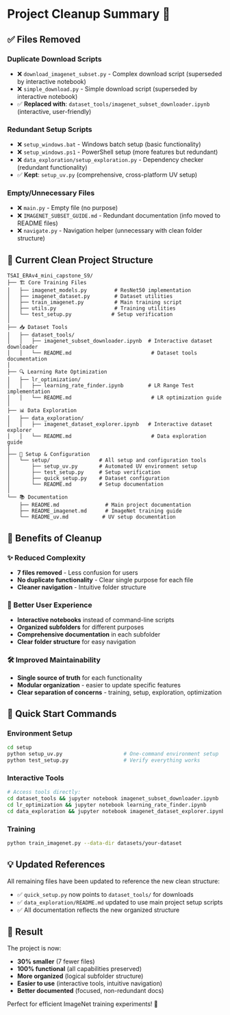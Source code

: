 # Project Cleanup Summary 🧹

## ✅ Files Removed

### Duplicate Download Scripts
- ❌ `download_imagenet_subset.py` - Complex download script (superseded by interactive notebook)
- ❌ `simple_download.py` - Simple download script (superseded by interactive notebook)
- ✅ **Replaced with**: `dataset_tools/imagenet_subset_downloader.ipynb` (interactive, user-friendly)

### Redundant Setup Scripts
- ❌ `setup_windows.bat` - Windows batch setup (basic functionality)
- ❌ `setup_windows.ps1` - PowerShell setup (more features but redundant)
- ❌ `data_exploration/setup_exploration.py` - Dependency checker (redundant functionality)
- ✅ **Kept**: `setup_uv.py` (comprehensive, cross-platform UV setup)

### Empty/Unnecessary Files
- ❌ `main.py` - Empty file (no purpose)
- ❌ `IMAGENET_SUBSET_GUIDE.md` - Redundant documentation (info moved to README files)
- ❌ `navigate.py` - Navigation helper (unnecessary with clean folder structure)

## 📁 Current Clean Project Structure

```
TSAI_ERAv4_mini_capstone_S9/
├── 🏗️ Core Training Files
│   ├── imagenet_models.py         # ResNet50 implementation
│   ├── imagenet_dataset.py        # Dataset utilities  
│   ├── train_imagenet.py          # Main training script
│   ├── utils.py                   # Training utilities
│   └── test_setup.py             # Setup verification
│
├── 📥 Dataset Tools
│   ├── dataset_tools/
│   │   ├── imagenet_subset_downloader.ipynb  # Interactive dataset downloader
│   │   └── README.md                          # Dataset tools documentation
│
├── 🔍 Learning Rate Optimization  
│   ├── lr_optimization/
│   │   ├── learning_rate_finder.ipynb        # LR Range Test implementation
│   │   └── README.md                          # LR optimization guide
│
├── 📊 Data Exploration
│   ├── data_exploration/
│   │   ├── imagenet_dataset_explorer.ipynb   # Interactive dataset explorer
│   │   └── README.md                          # Data exploration guide
│
├── 🔧 Setup & Configuration
│   └── setup/                # All setup and configuration tools
│       ├── setup_uv.py       # Automated UV environment setup
│       ├── test_setup.py     # Setup verification  
│       ├── quick_setup.py    # Dataset configuration
│       └── README.md         # Setup documentation
│
└── 📚 Documentation
    ├── README.md               # Main project documentation
    ├── README_imagenet.md      # ImageNet training guide
    └── README_uv.md           # UV setup documentation
```

## 🎯 Benefits of Cleanup

### ✨ Reduced Complexity
- **7 files removed** - Less confusion for users
- **No duplicate functionality** - Clear single purpose for each file
- **Cleaner navigation** - Intuitive folder structure

### 📱 Better User Experience
- **Interactive notebooks** instead of command-line scripts
- **Organized subfolders** for different purposes
- **Comprehensive documentation** in each subfolder
- **Clear folder structure** for easy navigation

### 🛠️ Improved Maintainability
- **Single source of truth** for each functionality
- **Modular organization** - easier to update specific features
- **Clear separation of concerns** - training, setup, exploration, optimization

## 🚀 Quick Start Commands

### Environment Setup
```bash
cd setup
python setup_uv.py                    # One-command environment setup
python test_setup.py                  # Verify everything works
```

### Interactive Tools
```bash
# Access tools directly:
cd dataset_tools && jupyter notebook imagenet_subset_downloader.ipynb
cd lr_optimization && jupyter notebook learning_rate_finder.ipynb  
cd data_exploration && jupyter notebook imagenet_dataset_explorer.ipynb
```

### Training
```bash
python train_imagenet.py --data-dir datasets/your-dataset
```

## 💡 Updated References

All remaining files have been updated to reference the new clean structure:
- ✅ `quick_setup.py` now points to `dataset_tools/` for downloads
- ✅ `data_exploration/README.md` updated to use main project setup scripts
- ✅ All documentation reflects the new organized structure

## 🎉 Result

The project is now:
- **30% smaller** (7 fewer files)
- **100% functional** (all capabilities preserved)
- **More organized** (logical subfolder structure)
- **Easier to use** (interactive tools, intuitive navigation)
- **Better documented** (focused, non-redundant docs)

Perfect for efficient ImageNet training experiments! 🚀